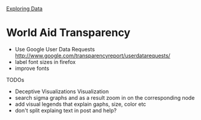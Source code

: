 [Exploring Data](http://exploringdata.github.com/)

# World Aid Transparency

* Use Google User Data Requests http://www.google.com/transparencyreport/userdatarequests/
* label font sizes in firefox
* improve fonts

TODOs

* Deceptive Visualizations Visualization
* search sigma graphs and as a result zoom in on the corresponding node
* add visual legends that explain gaphs, size, color etc
* don't split explaing text in post and help?
